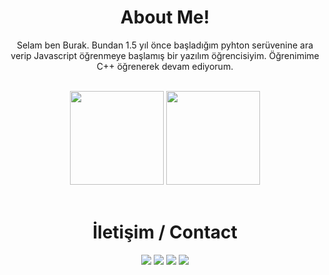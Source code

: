 <div align="center">
  <h1>About Me!</h1>
  <p>Selam ben Burak. Bundan 1.5 yıl önce başladığım pyhton serüvenine ara verip Javascript öğrenmeye başlamış bir yazılım öğrencisiyim. Öğrenimime C++ öğrenerek devam ediyorum.</p>
  <br>
  <img src="https://github-readme-stats.vercel.app/api?username=fiobrum&show_icons=true&theme=midnight-purple&hide_border=true" width="%100" height="150px">
    <img src="https://github-readme-stats.vercel.app/api/top-langs/?username=fiobrum&show_icons=true&theme=midnight-purple&hide_border=true" width="%100" height="150px">
  <br><br>
  <h1>İletişim / Contact</h1>
  <a href="https://discord.com/users/749173333790031894" target="_blank"><img src="https://shields.io/badge/Fiobrum-111111.svg?&style=for-the-badge&logo=discord"></a>
  <a href="https://github.com/Fiobrum" target="_blank"><img src="https://shields.io/badge/Fiobrum-111111.svg?&style=for-the-badge&logo=github"></a>
  <a href="https://www.npmjs.com/~fiobrum" target="_blank"><img src="https://shields.io/badge/Fiobrum-111111.svg?&style=for-the-badge&logo=npm"></a>
  <a href="https://discord.gg/zUSBHEZ7qC" target="_blank"><img src="https://shields.io/badge/My Discord Server-111111.svg?&style=for-the-badge"></a>
</div>
